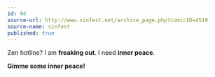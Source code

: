 ```yaml
---
id: 94
source-url: http://www.sinfest.net/archive_page.php?comicID=4519
source-name: sinfest
published: true
---
```


<p>Zen hotline? I am <strong>freaking out</strong>. I need <strong>inner peace</strong>.</p>

<p><strong>Gimme some inner peace!</strong></p>


